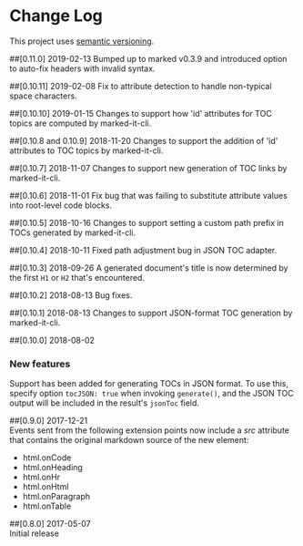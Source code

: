 # Change Log

This project uses [semantic versioning](http://semver.org/).

##[0.11.0] 2019-02-13
Bumped up to marked v0.3.9 and introduced option to auto-fix headers with invalid syntax.

##[0.10.11] 2019-02-08
Fix to attribute detection to handle non-typical space characters.

##[0.10.10] 2019-01-15
Changes to support how 'id' attributes for TOC topics are computed by marked-it-cli.

##[0.10.8 and 0.10.9] 2018-11-20
Changes to support the addition of 'id' attributes to TOC topics by marked-it-cli.

##[0.10.7] 2018-11-07
Changes to support new generation of TOC links by marked-it-cli.

##[0.10.6] 2018-11-01
Fix bug that was failing to substitute attribute values into root-level code blocks.

##[0.10.5] 2018-10-16
Changes to support setting a custom path prefix in TOCs generated by marked-it-cli.

##[0.10.4] 2018-10-11
Fixed path adjustment bug in JSON TOC adapter.

##[0.10.3] 2018-09-26
A generated document's title is now determined by the first `H1` or `H2` that's encountered.

##[0.10.2] 2018-08-13
Bug fixes.

##[0.10.1] 2018-08-13
Changes to support JSON-format TOC generation by marked-it-cli.

##[0.10.0] 2018-08-02  
### New features
Support has been added for generating TOCs in JSON format.  To use this, specify option `tocJSON: true` when invoking `generate()`, and the JSON TOC output will be included in the result's `jsonToc` field.

##[0.9.0] 2017-12-21  
Events sent from the following extension points now include a *src* attribute that contains the original markdown source of the new element:
- html.onCode
- html.onHeading
- html.onHr
- html.onHtml
- html.onParagraph
- html.onTable

##[0.8.0] 2017-05-07  
Initial release
